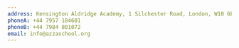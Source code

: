 ```yaml
---
address: Kensington Aldridge Academy, 1 Silchester Road, London, W10 6EX
phoneA: +44 7957 184601
phoneB: +44 7984 801072
email: info@azzaschool.org
---
```

